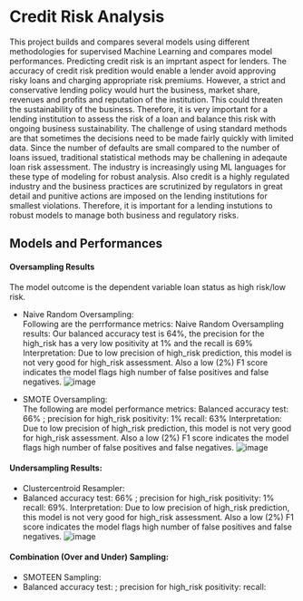 # Credit Risk Analysis
This project builds and compares several models using different methodologies for supervised Machine Learning and compares model performances.
Predicting credit risk is an imprtant aspect for lenders. The accuracy of credit risk predition would enable a lender avoid approving risky loans and charging appropriate risk premiums. However, a strict and conservative lending policy would hurt the business, market share, revenues and profits and reputation of the institution. This could threaten the sustainability of the business. Therefore, it is very important for a lending institution to assess the risk of a loan and balance this risk with ongoing business sustainability. 
The challenge of using standard methods are that sometimes the decisions need to be made fairly quickly with limited data. Since the number of defaults are small compared to the number of loans issued, traditional statistical methods may be challening in adeqaute loan risk assessment. The industry is increasingly using ML languages for these type of modeling for robust analysis. Also credit is a highly regulated industry and the business practices are scrutinized by regulators in great detail and punitive actions are imposed on the lending institutions for smallest violations.  Therefore, it is important for a lending instutions to robust models to manage both business and regulatory risks.
## Models and Performances
#### Oversampling Results
The model outcome is the dependent variable loan status as high risk/low risk.
* Naive Random Oversampling: </br>
Following are the perrformance metrics:
Naive Random Oversampling results: Our balanced accuracy test is 64%, the precision for the high_risk has a very low positivity at 1% and the recall is 69%
Interpretation: Due to low precision of high_risk prediction, this model is not very good for high_risk assessment. Also a low (2%) F1 score indicates the model flags high number of false positives and false negatives.
![image](https://user-images.githubusercontent.com/31217096/201537714-c48bf055-b367-4488-81ef-552bedfca34a.png)

* SMOTE Oversampling:</br>
The following are model performance metrics:
Balanced accuracy test: 66%   ; precision for high_risk positivity: 1% recall: 63%
Interpretation: Due to low precision of high_risk prediction, this model is not very good for high_risk assessment. 
Also a low (2%) F1 score indicates the model flags high number of false positives and false negatives.
![image](https://user-images.githubusercontent.com/31217096/201538248-364fa098-dd1d-4fa1-b653-ca274ca8bf6c.png)
#### Undersampling Results:
* Clustercentroid Resampler:
* Balanced accuracy test: 66%  ; precision for high_risk positivity: 1% recall: 69%. 
Interpretation: Due to low precision of high_risk prediction, this model is not very good for high_risk assessment. 
Also a low (2%) F1 score indicates the model flags high number of false positives and false negatives.
![image](https://user-images.githubusercontent.com/31217096/201540861-e3e63336-e033-40a3-a378-b9b49d0b8984.png)



#### Combination (Over and Under) Sampling:
* SMOTEEN Sampling:
* Balanced accuracy test:   ; precision for high_risk positivity: recall:








